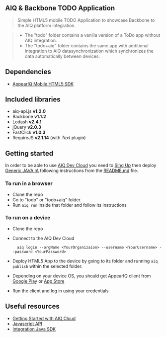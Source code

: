 AIQ & Backbone TODO Application
-------------------------------
> Simple HTML5 mobile TODO Application to showcase Backbone to the AIQ platform integration. 

>* The "todo" folder contains a vanilla version of a ToDo app without AIQ integration.
>* The "todo+aiq" folder contains the same app with additional integration to AIQ datasynchronization which synchronizes the data automatically between devices.



## Dependencies
* [AppearIQ Mobile HTML5 SDK](https://www.npmjs.org/package/aiq)

## Included libraries
* aiq-api.js **v1.2.0**
* Backbone **v1.1.2**
* Lodash **v2.4.1**
* jQuery **v2.0.3**
* FastClick **v1.0.3**
* RequireJS **v2.1.14** (with _Text_ plugin)

## Getting started
In order to be able to use [AIQ Dev Cloud](https://www.appeariq.com/content/welcome-appear-iq) you need to [Sing Up](https://www.appeariq.com/sign-up) then deploy [Generic JAVA IA](https://github.com/appear/generic-integration-adapter) following instructions from the [README.md](https://github.com/appear/generic-integration-adapter/blob/master/README.md) file.

### To run in a browser
* Clone the repo
* Go to "todo" or "todo+aiq" folder.
* Run `aiq run` inside that folder and follow its instructions

### To run on a device
* Clone the repo
* Connect to the AIQ Dev Cloud

        aiq login --orgName <YourOrganizaion> --username <YourUsername> --password <YourPassword>

* Deploy HTML5 App to the device by going to its folder and running `aiq publish` within the selected folder.
* Depending on your device OS, you should get AppearIQ client from [Google Play](https://play.google.com/store/apps/details?id=com.appearnetworks.appeardev) or [App Store](https://itunes.apple.com/us/app/appear-for-developers/id627420742?mt=8)
* Run the client and log in using your credentials

## Useful resources
* [Getting Started with AIQ Cloud](https://www.appeariq.com/content/getting-started)
* [Javascript API](https://www.appeariq.com/content/aiq-javascript-api)
* [Integration Java SDK](https://www.appeariq.com/content/integration-java-sdk)
